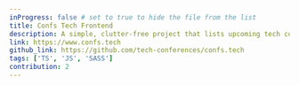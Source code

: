 ```yaml
---
inProgress: false # set to true to hide the file from the list
title: Confs Tech Frontend
description: A simple, clutter-free project that lists upcoming tech conferences.
link: https://www.confs.tech
github_link: https://github.com/tech-conferences/confs.tech
tags: ['TS', 'JS', 'SASS']
contribution: 2
---
```

